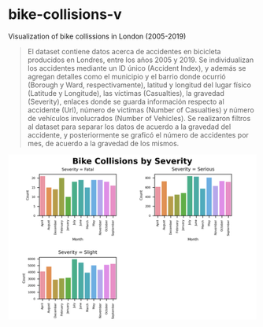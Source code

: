 # bike-collisions-v
Visualization of bike collissions in London (2005-2019)

>El dataset contiene datos acerca de accidentes en bicicleta producidos en Londres, entre los años 2005 y 2019. Se individualizan los accidentes mediante un ID único (Accident Index), y además se agregan detalles como el municipio y el barrio donde ocurrió (Borough y Ward, respectivamente), latitud y longitud del lugar físico (Latitude y Longitude), las víctimas (Casualties), la gravedad (Severity), enlaces donde se guarda información respecto al accidente (Url), número de victimas (Number of Casualties) y número de vehículos involucrados (Number of Vehicles).
>Se realizaron filtros al dataset para separar los datos de acuerdo a la gravedad del accidente, y posteriormente se graficó el número de accidentes por mes, de acuerdo a la gravedad de los mismos.

![Visualización](BikeCollisions.png)
